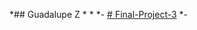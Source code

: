 *## Guadalupe Z
*
*
*- [# Final-Project-3](https://github.com/Lupelovesbufffalowings/Final-Project-3)
*-
